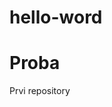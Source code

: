 hello-word
==========
<!DOCTYPE html>
<html>
<head>
</head>
<body>
<h1>Proba</h1>
</body>
</html>

Prvi repository
